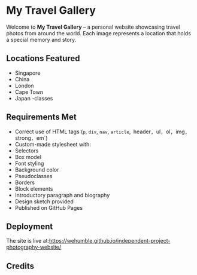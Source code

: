 # My Travel Gallery

Welcome to **My Travel Gallery** – a personal website showcasing travel photos from around the world. Each image represents a location that holds a special memory and story.

##  Locations Featured

- Singapore
- China
- London
- Cape Town
- Japan
-classes

##  Requirements Met

-  Correct use of HTML tags (`p`, `div`, `nav`, `article`,` `header`, `ul`, `ol`, `img`, `strong`, `em`)
-  Custom-made stylesheet with:
  - Selectors
  - Box model
  - Font styling
  - Background color
  - Pseudoclasses
  - Borders
  - Block elements
-  Introductory paragraph and biography
-  Design sketch provided
-  Published on GitHub Pages

##  Deployment

The site is live at:https://wehumble.github.io/independent-project-photography-website/

##  Credits

